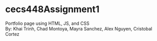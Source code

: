 # cecs448Assignment1
Portfolio page using HTML, JS, and CSS
<br />
By: Khai Trinh, Chad Montoya, Mayra Sanchez, Alex Nguyen, Cristobal Cortez
